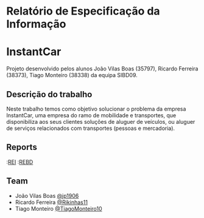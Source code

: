 # Relatório de Especificação da Informação

# InstantCar

Projeto desenvolvido pelos alunos João Vilas Boas (35797), Ricardo Ferreira (38373), Tiago Monteiro (38338) da equipa SIBD09.

## Descrição do trabalho

Neste trabalho temos como objetivo solucionar o problema da empresa InstantCar, uma empresa do ramo de mobilidade e transportes, que disponibiliza aos seus clientes soluções de aluguer de veículos, ou aluguer de serviços relacionados com transportes (pessoas e mercadoria).


## Reports

:[REI](doc/rei/rei00.md)
:[REBD](doc/rebd/rebd00.md)

## Team
* João Vilas Boas [@jp1906](https://github.com/jp1906)
* Ricardo Ferreira [@Rikinhas11](https://github.com/Rikinhas11)
* Tiago Monteiro [@TiagoMonteiro10](https://github.com/TiagoMonteiro10)
